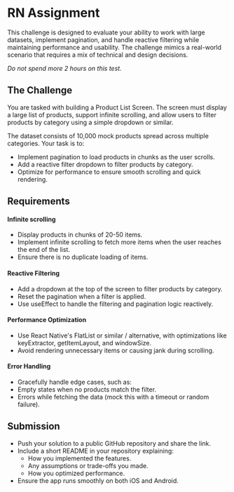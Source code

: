# RN Assignment

This challenge is designed to evaluate your ability to work with large datasets, implement pagination, and handle reactive filtering while maintaining performance and usability. The challenge mimics a real-world scenario that requires a mix of technical and design decisions.

*Do not spend more 2 hours on this test.*

## The Challenge

You are tasked with building a Product List Screen. The screen must display a large list of products, support infinite scrolling, and allow users to filter products by category using a simple dropdown or similar.

The dataset consists of 10,000 mock products spread across multiple categories. Your task is to:

- Implement pagination to load products in chunks as the user scrolls.
- Add a reactive filter dropdown to filter products by category.
- Optimize for performance to ensure smooth scrolling and quick rendering.

## Requirements

#### Infinite scrolling

- Display products in chunks of 20-50 items.
- Implement infinite scrolling to fetch more items when the user reaches the end of the list.
- Ensure there is no duplicate loading of items.

#### Reactive Filtering

- Add a dropdown at the top of the screen to filter products by category.
- Reset the pagination when a filter is applied.
- Use useEffect to handle the filtering and pagination logic reactively.

#### Performance Optimization

- Use React Native's FlatList or similar / alternative, with optimizations like keyExtractor, getItemLayout, and windowSize.
- Avoid rendering unnecessary items or causing jank during scrolling.

#### Error Handling

- Gracefully handle edge cases, such as:
- Empty states when no products match the filter.
- Errors while fetching the data (mock this with a timeout or random failure).

## Submission

- Push your solution to a public GitHub repository and share the link.
- Include a short README in your repository explaining:
  - How you implemented the features.
  - Any assumptions or trade-offs you made.
  - How you optimized performance.
- Ensure the app runs smoothly on both iOS and Android.
